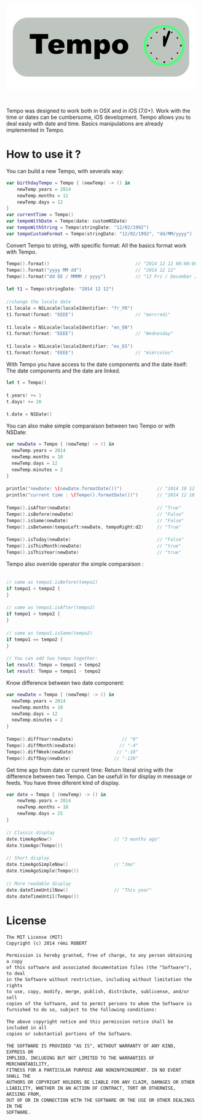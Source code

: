 <p align="center">
  <img src ="https://raw.githubusercontent.com/remirobert/Tempo/master/tempoExample/benner.png"/>
</p>
</br>

Tempo was designed to work both in OSX and in iOS (7.0+).
Work with the time or dates can be cumbersome, iOS development. Tempo allows you to deal easly with date and time.
Basics manipulations are already implemented in Tempo.

How to use it ?
===============

You can build a new Tempo, with severals way:

```Swift
var birthdayTempo = Tempo { (newTemp) -> () in
    newTemp.years = 2014
    newTemp.months = 12
    newTemp.days = 12
}
var currentTime = Tempo()
var tempoWithDate = Tempo(date: customNSDate)
var tempoWithString = Tempo(stringDate: "12/02/1992")
var tempoCustomFormat = Tempo(stringDate: "12/02/1992", "dd/MM/yyyy")
```

Convert Tempo to string, with specific format:
All the basics format work with Tempo.

```Swift
Tempo().format()                                // "2014 12 12 00:00:00"
Tempo().format("yyyy MM dd")                    // "2014 12 12"
Tempo().format("dd EE / MMMM / yyyy")           // "12 Fri / December / 2014"

let t1 = Tempo(stringDate: "2014 12 12")

//change the locale date
t1.locale = NSLocale(localeIdentifier: "fr_FR")
t1.format(format: "EEEE")                       // "mercredi"

t1.locale = NSLocale(localeIdentifier: "en_EN")
t1.format(format: "EEEE")                       // "Wednesday"

t1.locale = NSLocale(localeIdentifier: "es_ES")
t1.format(format: "EEEE")                       // "miércoles"
```

With Tempo you have access to the date components and the date itself:
The date components and the date are linked.

```Swift
let t = Tempo()

t.years! += 1
t.days! += 20

t.date = NSDate()
```

You can also make simple comparaison between two Tempo or with NSDate:

```Swift
var newDate = Tempo { (newTemp) -> () in
  newTemp.years = 2014
  newTemp.months = 10
  newTemp.days = 12
  newTemp.minutes = 2
}

println("newDate: \(newDate.formatDate())")             // "2014 10 12 00:02:00"
println("current time : \(Tempo().formatDate())")       // "2014 12 18 15:40:11"

Tempo().isAfter(newDate)                                // "True"
Tempo().isBefore(newDate)                               // "False"
Tempo().isSame(newDate)                                 // "False"
Tempo().isBetween(tempoLeft:newDate, tempoRight:d2)     // "True"

Tempo().isToday(newDate)                                // "False"
Tempo().isThisMonth(newDate)                            // "true"
Tempo().isThisYear(newDate)                             // "true"
```

Tempo also override operator the simple comparaison :

```Swift

// same as tempo1.isBefore(tempo2)
if tempo1 < tempo2 {
}

// same as tempo1.isAfter(tempo2)
if tempo1 > tempo2 {
}

// same as tempo1.isSame(tempo2)
if tempo1 == tempo2 {
}

// You can add two tempo together:
let result: Tempo = tempo1 + tempo2
let result: Tempo = tempo1 - tempo2
```

Know difference between two date component:

```Swift
var newDate = Tempo { (newTemp) -> () in
  newTemp.years = 2014
  newTemp.months = 10
  newTemp.days = 12
  newTemp.minutes = 2
}

Tempo().diffYear(newDate)                  // "0"
Tempo().diffMonth(newDate)                // "-4"
Tempo().diffWeek(newDate)                // "-18"
Tempo().diffDay(newDate)                // "-130"
```

Get time ago from date or current time:
Return literal string with the difference between two Tempo. Can be usefull in for display in message or feeds.
You have three diferent kind of display.

```Swift
var date = Tempo { (newTemp) -> () in
    newTemp.years = 2014
    newTemp.months = 10
    newTemp.days = 25
}

// Classic display
date.timeAgoNow()                       // "3 months ago"
date.timeAgo(Tempo())

// Short display
date.timeAgoSimpleNow()                 // "3mo"
date.timeAgoSimple(Tempo())

// More readable display
date.dateTimeUntilNow()                 // "This year"
date.dateTimeUntil(Tempo())
```

License
=======

```
The MIT License (MIT)
Copyright (c) 2014 rémi ROBERT

Permission is hereby granted, free of charge, to any person obtaining a copy
of this software and associated documentation files (the "Software"), to deal
in the Software without restriction, including without limitation the rights
to use, copy, modify, merge, publish, distribute, sublicense, and/or sell
copies of the Software, and to permit persons to whom the Software is
furnished to do so, subject to the following conditions:

The above copyright notice and this permission notice shall be included in all
copies or substantial portions of the Software.

THE SOFTWARE IS PROVIDED "AS IS", WITHOUT WARRANTY OF ANY KIND, EXPRESS OR
IMPLIED, INCLUDING BUT NOT LIMITED TO THE WARRANTIES OF MERCHANTABILITY,
FITNESS FOR A PARTICULAR PURPOSE AND NONINFRINGEMENT. IN NO EVENT SHALL THE
AUTHORS OR COPYRIGHT HOLDERS BE LIABLE FOR ANY CLAIM, DAMAGES OR OTHER
LIABILITY, WHETHER IN AN ACTION OF CONTRACT, TORT OR OTHERWISE, ARISING FROM,
OUT OF OR IN CONNECTION WITH THE SOFTWARE OR THE USE OR OTHER DEALINGS IN THE
SOFTWARE.
```
